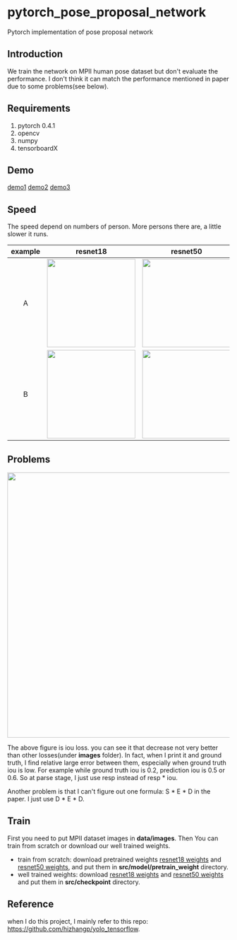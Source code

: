 # pytorch_pose_proposal_network
Pytorch implementation of pose proposal network
## Introduction
We train the network on MPII human pose dataset but don't evaluate the performance. I don't think it can match the performance mentioned in paper due to some problems(see below).
## Requirements
1. pytorch 0.4.1
2. opencv
3. numpy
4. tensorboardX
## Demo
[demo1](https://youtu.be/l_zgAg_loFk)
[demo2](https://youtu.be/FLmLAwOvqOA)
[demo3](https://youtu.be/IU2r3-T3LGs)
## Speed
The speed depend on numbers of person. More persons there are, a little slower it runs.

 example       |resnet18                   |  resnet50
:---------:|:-------------------------:|:-------------------------:
A | <img src="https://github.com/wangziren1/pytorch_pose_proposal_network/blob/master/images/res18-1.png" width="200">  |  <img src="https://github.com/wangziren1/pytorch_pose_proposal_network/blob/master/images/res50-1.png" width="200"> |
B | <img src="https://github.com/wangziren1/pytorch_pose_proposal_network/blob/master/images/res18-3.png" width="200"> | <img src="https://github.com/wangziren1/pytorch_pose_proposal_network/blob/master/images/res50-3.png" width="200"> |

## Problems
<p align="center">
<img src="https://github.com/wangziren1/pytorch_pose_proposal_network/blob/master/images/loss_iou.png" width="600">
</p>

The above figure is iou loss. you can see it that decrease not very better than other losses(under **images** folder). In fact, when I print it and ground truth, I find relative large error between them, especially when ground truth iou is low. For example while ground truth iou is 0.2, prediction iou is 0.5 or 0.6. So at parse stage, I just use resp instead of resp * iou.

Another problem is that I can't figure out one formula: S * E * D in the paper. I just use D * E * D. 

## Train
First you need to put MPII dataset images in **data/images**. Then You can train from scratch or download our well trained weights.
* train from scratch: download pretrained weights [resnet18 weights](https://download.pytorch.org/models/resnet18-5c106cde.pth) and [resnet50 weights](https://download.pytorch.org/models/resnet50-19c8e357.pth), and put them in **src/model/pretrain_weight** directory.
* well trained weights: download [resnet18 weights](https://drive.google.com/open?id=1NUTmRxsWuEqB7uAkBK2JEP1ZdZE3FXsn) and
[resnet50 weights](https://drive.google.com/open?id=1IHBv8SCUrO0OJiaxMwrp8Ok1nKxVyzjG)
and put them in **src/checkpoint** directory.

## Reference
when I do this project, I mainly refer to this repo: https://github.com/hizhangp/yolo_tensorflow.
